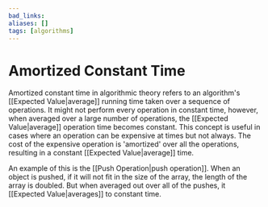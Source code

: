 ```yaml
---
bad_links: 
aliases: []
tags: [algorithms]
---
```

# Amortized Constant Time

Amortized constant time in algorithmic theory refers to an algorithm's [[Expected Value|average]] running time taken over a sequence of operations. It might not perform every operation in constant time, however, when averaged over a large number of operations, the [[Expected Value|average]] operation time becomes constant. This concept is useful in cases where an operation can be expensive at times but not always. The cost of the expensive operation is 'amortized' over all the operations, resulting in a constant [[Expected Value|average]] time.

An example of this is the [[Push Operation|push operation]]. When an object is pushed, if it will not fit in the size of the array, the length of the array is doubled. But when averaged out over all of the pushes, it [[Expected Value|averages]] to constant time.